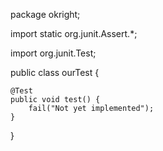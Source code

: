 package okright;

import static org.junit.Assert.*;

import org.junit.Test;

public class ourTest {

	@Test
	public void test() {
		fail("Not yet implemented");
	}

}
